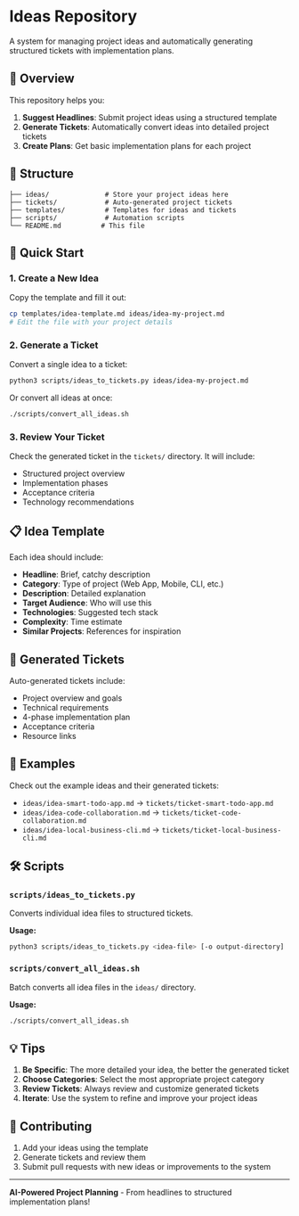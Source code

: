 # Ideas Repository

A system for managing project ideas and automatically generating structured tickets with implementation plans.

## 🎯 Overview

This repository helps you:
1. **Suggest Headlines**: Submit project ideas using a structured template
2. **Generate Tickets**: Automatically convert ideas into detailed project tickets
3. **Create Plans**: Get basic implementation plans for each project

## 📁 Structure

```
├── ideas/              # Store your project ideas here
├── tickets/            # Auto-generated project tickets
├── templates/          # Templates for ideas and tickets
├── scripts/            # Automation scripts
└── README.md          # This file
```

## 🚀 Quick Start

### 1. Create a New Idea

Copy the template and fill it out:
```bash
cp templates/idea-template.md ideas/idea-my-project.md
# Edit the file with your project details
```

### 2. Generate a Ticket

Convert a single idea to a ticket:
```bash
python3 scripts/ideas_to_tickets.py ideas/idea-my-project.md
```

Or convert all ideas at once:
```bash
./scripts/convert_all_ideas.sh
```

### 3. Review Your Ticket

Check the generated ticket in the `tickets/` directory. It will include:
- Structured project overview
- Implementation phases
- Acceptance criteria
- Technology recommendations

## 📋 Idea Template

Each idea should include:
- **Headline**: Brief, catchy description
- **Category**: Type of project (Web App, Mobile, CLI, etc.)
- **Description**: Detailed explanation
- **Target Audience**: Who will use this
- **Technologies**: Suggested tech stack
- **Complexity**: Time estimate
- **Similar Projects**: References for inspiration

## 🎫 Generated Tickets

Auto-generated tickets include:
- Project overview and goals
- Technical requirements
- 4-phase implementation plan
- Acceptance criteria
- Resource links

## 📝 Examples

Check out the example ideas and their generated tickets:
- `ideas/idea-smart-todo-app.md` → `tickets/ticket-smart-todo-app.md`
- `ideas/idea-code-collaboration.md` → `tickets/ticket-code-collaboration.md`
- `ideas/idea-local-business-cli.md` → `tickets/ticket-local-business-cli.md`

## 🛠️ Scripts

### `scripts/ideas_to_tickets.py`
Converts individual idea files to structured tickets.

**Usage:**
```bash
python3 scripts/ideas_to_tickets.py <idea-file> [-o output-directory]
```

### `scripts/convert_all_ideas.sh`
Batch converts all idea files in the `ideas/` directory.

**Usage:**
```bash
./scripts/convert_all_ideas.sh
```

## 💡 Tips

1. **Be Specific**: The more detailed your idea, the better the generated ticket
2. **Choose Categories**: Select the most appropriate project category
3. **Review Tickets**: Always review and customize generated tickets
4. **Iterate**: Use the system to refine and improve your project ideas

## 🤝 Contributing

1. Add your ideas using the template
2. Generate tickets and review them
3. Submit pull requests with new ideas or improvements to the system

---

**AI-Powered Project Planning** - From headlines to structured implementation plans!
